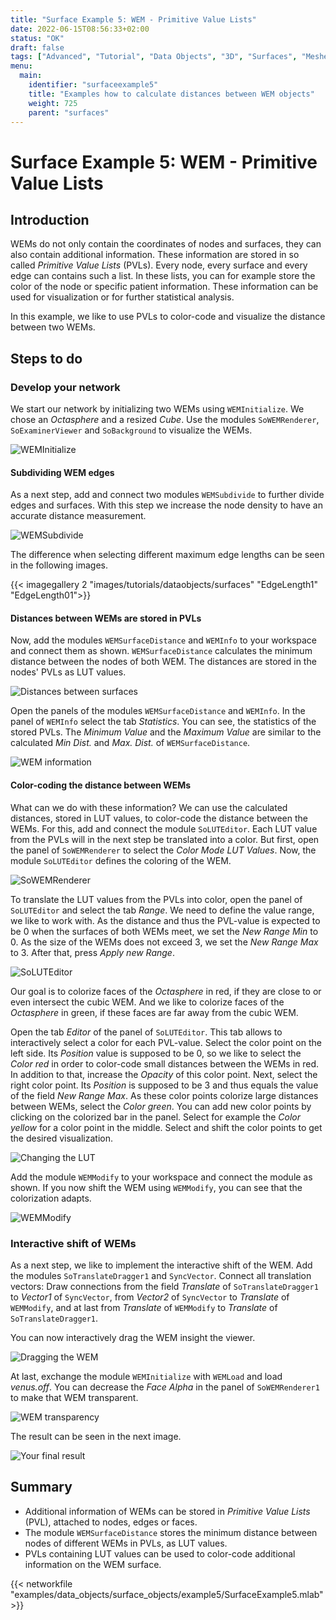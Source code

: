 ```yaml
---
title: "Surface Example 5: WEM - Primitive Value Lists"
date: 2022-06-15T08:56:33+02:00
status: "OK"
draft: false
tags: ["Advanced", "Tutorial", "Data Objects", "3D", "Surfaces", "Meshes", "WEM", "PVM", "Primitive Value Lists", "LUT"]
menu: 
  main:
    identifier: "surfaceexample5"
    title: "Examples how to calculate distances between WEM objects"
    weight: 725
    parent: "surfaces"
---
```

# Surface Example 5: WEM - Primitive Value Lists

## Introduction
WEMs do not only contain the coordinates of nodes and surfaces, they can also contain additional information. These information are stored in so called *Primitive Value Lists* (PVLs). Every node, every surface and every edge can contains such a list. In these lists, you can for example store the color of the node or specific patient information. These information can be used for visualization or for further statistical analysis.

In this example, we like to use PVLs to color-code and visualize the distance between two WEMs.

## Steps to do
### Develop your network

We start our network by initializing two WEMs using `WEMInitialize`. We chose an *Octasphere* and a resized *Cube*. Use the modules `SoWEMRenderer`, `SoExaminerViewer` and `SoBackground` to visualize the WEMs.

![WEMInitialize](/images/tutorials/dataobjects/surfaces/DO12_01.png "WEMInitialize")

#### Subdividing WEM edges
As a next step, add and connect two modules `WEMSubdivide` to further divide edges and surfaces. With this step we increase the node density to have an accurate distance measurement.

![WEMSubdivide](/images/tutorials/dataobjects/surfaces/DO12_02.png "WEMSubdivide")

The difference when selecting different maximum edge lengths can be seen in the following images.

{{< imagegallery 2 "images/tutorials/dataobjects/surfaces" "EdgeLength1" "EdgeLength01">}}

#### Distances between WEMs are stored in PVLs
Now, add the modules `WEMSurfaceDistance` and `WEMInfo` to your workspace and connect them as shown. `WEMSurfaceDistance` calculates the minimum distance between the nodes of both WEM. The distances are stored in the nodes' PVLs as LUT values.

![Distances between surfaces](/images/tutorials/dataobjects/surfaces/DO12_05.png "Distances between surfaces")

Open the panels of the modules `WEMSurfaceDistance` and `WEMInfo`. In the panel of `WEMInfo` select the tab *Statistics*. You can see, the statistics of the stored PVLs. The *Minimum Value* and the *Maximum Value* are similar to the calculated *Min Dist.* and *Max. Dist.* of `WEMSurfaceDistance`.

![WEM information](/images/tutorials/dataobjects/surfaces/DO12_06.png "WEM information")

#### Color-coding the distance between WEMs
What can we do with these information? We can use the calculated distances, stored in LUT values, to color-code the distance between the WEMs. For this, add and connect the module `SoLUTEditor`. Each LUT value from the PVLs will in the next step be translated into a color. But first, open the panel of `SoWEMRenderer` to select the *Color Mode* *LUT Values*. Now, the module `SoLUTEditor` defines the coloring of the WEM.

![SoWEMRenderer](/images/tutorials/dataobjects/surfaces/DO12_07.png "SoWEMRenderer")

To translate the LUT values from the PVLs into color, open the panel of `SoLUTEditor` and select the tab *Range*. We need to define the value range, we like to work with. As the distance and thus the PVL-value is expected to be 0 when the surfaces of both WEMs meet, we set the *New Range Min* to 0. As the size of the WEMs does not exceed 3, we set the *New Range Max* to 3. After that, press *Apply new Range*.

![SoLUTEditor](/images/tutorials/dataobjects/surfaces/DO12_08.png "SoLUTEditor")

Our goal is to colorize faces of the *Octasphere* in red, if they are close to or even intersect the cubic WEM. And we like to colorize faces of the *Octasphere* in green, if these faces are far away from the cubic WEM.

Open the tab *Editor* of the panel of `SoLUTEditor`. This tab allows to interactively select a color for each PVL-value. Select the color point on the left side. Its *Position* value is supposed to be 0, so we like to select the *Color* *red* in order to color-code small distances between the WEMs in red. In addition to that, increase the *Opacity* of this color point. Next, select the right color point. Its *Position* is supposed to be 3 and thus equals the value of the field *New Range Max*. As these color points colorize large distances between WEMs, select the *Color* *green*. You can add new color points by clicking on the colorized bar in the panel. Select for example the *Color* *yellow* for a color point in the middle. Select and shift the color points to get the desired visualization.

![Changing the LUT](/images/tutorials/dataobjects/surfaces/DO12_09.png "Changing the LUT")

Add the module `WEMModify` to your workspace and connect the module as shown. If you now shift the WEM using `WEMModify`, you can see that the colorization adapts.

![WEMModify](/images/tutorials/dataobjects/surfaces/DO12_10.png "WEMModify")

### Interactive shift of WEMs
As a next step, we like to implement the interactive shift of the WEM. Add the modules `SoTranslateDragger1` and `SyncVector`. Connect all translation vectors: Draw connections from the field *Translate* of `SoTranslateDragger1` to *Vector1* of `SyncVector`, from *Vector2* of `SyncVector` to *Translate* of `WEMModify`, and at last from *Translate* of `WEMModify` to *Translate* of `SoTranslateDragger1`.

You can now interactively drag the WEM insight the viewer.

![Dragging the WEM](/images/tutorials/dataobjects/surfaces/DO12_11.png "Dragging the WEM")

At last, exchange the module `WEMInitialize` with `WEMLoad` and load *venus.off*. You can decrease the *Face Alpha* in the panel of `SoWEMRenderer1` to make that WEM transparent.

![WEM transparency](/images/tutorials/dataobjects/surfaces/DO12_12.png "WEM transparency")

The result can be seen in the next image.

![Your final result](/images/tutorials/dataobjects/surfaces/DO12_13.png "Your final result")

## Summary
* Additional information of WEMs can be stored in *Primitive Value Lists* (PVL), attached to nodes, edges or faces.
* The module `WEMSurfaceDistance` stores the minimum distance between nodes of different WEMs in PVLs, as LUT values.
* PVLs containing LUT values can be used to color-code additional information on the WEM surface.


{{< networkfile "examples/data_objects/surface_objects/example5/SurfaceExample5.mlab" >}}
